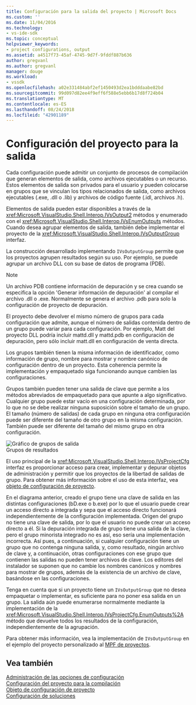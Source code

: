 ```yaml
---
title: Configuración para la salida del proyecto | Microsoft Docs
ms.custom: ''
ms.date: 11/04/2016
ms.technology:
- vs-ide-sdk
ms.topic: conceptual
helpviewer_keywords:
- project configurations, output
ms.assetid: a4517f73-45af-4745-9d7f-9fddf887b636
author: gregvanl
ms.author: gregvanl
manager: douge
ms.workload:
- vssdk
ms.openlocfilehash: a02e331484abf2ef1450493d2ea1bdddaabe82bd
ms.sourcegitcommit: 99d097d82ee4f9eff6f588e5ebb6b17d8f724b04
ms.translationtype: MT
ms.contentlocale: es-ES
ms.lasthandoff: 08/24/2018
ms.locfileid: "42901189"
---
```

# <a name="project-configuration-for-output"></a>Configuración del proyecto para la salida
Cada configuración puede admitir un conjunto de procesos de compilación que generan elementos de salida, como archivos ejecutables o un recurso. Estos elementos de salida son privados para el usuario y pueden colocarse en grupos que se vinculan los tipos relacionados de salida, como archivos ejecutables (.exe, .dll o .lib) y archivos de código fuente (.idl, archivos .h).  
  
 Elementos de salida pueden estar disponibles a través de la <xref:Microsoft.VisualStudio.Shell.Interop.IVsOutput2> métodos y enumerado con el <xref:Microsoft.VisualStudio.Shell.Interop.IVsEnumOutputs> métodos. Cuando desea agrupar elementos de salida, también debe implementar el proyecto de la <xref:Microsoft.VisualStudio.Shell.Interop.IVsOutputGroup> interfaz.  
  
 La construcción desarrollado implementando `IVsOutputGroup` permite que los proyectos agrupen resultados según su uso. Por ejemplo, se puede agrupar un archivo DLL con su base de datos de programa (PDB).  
  
> [!NOTE]
>  Un archivo PDB contiene información de depuración y se crea cuando se especifica la opción 'Generar información de depuración' al compilar el archivo .dll o .exe. Normalmente se genera el archivo .pdb para solo la configuración de proyecto de depuración.  
  
 El proyecto debe devolver el mismo número de grupos para cada configuración que admite, aunque el número de salidas contenida dentro de un grupo puede variar para cada configuración. Por ejemplo, Matt del proyecto DLL podría incluir mattd.dll y mattd.pdb en configuración de depuración, pero sólo incluir matt.dll en configuración de venta directa.  
  
 Los grupos también tienen la misma información de identificador, como información de grupo, nombre para mostrar y nombre canónico de configuración dentro de un proyecto. Esta coherencia permite la implementación y empaquetado siga funcionando aunque cambien las configuraciones.  
  
 Grupos también pueden tener una salida de clave que permite a los métodos abreviados de empaquetado para que apunte a algo significativo. Cualquier grupo puede estar vacío en una configuración determinada, por lo que no se debe realizar ninguna suposición sobre el tamaño de un grupo. El tamaño (número de salidas) de cada grupo en ninguna otra configuración puede ser diferente del tamaño de otro grupo en la misma configuración. También puede ser diferente del tamaño del mismo grupo en otra configuración.  
  
 ![Gráfico de grupos de salida](../../extensibility/internals/media/vsoutputgroups.gif "vsOutputGroups")  
Grupos de resultados  
  
 El uso principal de la <xref:Microsoft.VisualStudio.Shell.Interop.IVsProjectCfg> interfaz es proporcionar acceso para crear, implementar y depurar objetos de administración y permitir que los proyectos de la libertad de salidas de grupo. Para obtener más información sobre el uso de esta interfaz, vea [objeto de configuración de proyecto](../../extensibility/internals/project-configuration-object.md).  
  
 En el diagrama anterior, creado el grupo tiene una clave de salida en las distintas configuraciones (bD.exe o b.exe) por lo que el usuario puede crear un acceso directo a integrada y sepa que el acceso directo funcionará independientemente de la configuración implementada. Origen del grupo no tiene una clave de salida, por lo que el usuario no puede crear un acceso directo a él. Si la depuración integrada de grupo tiene una salida de la clave, pero el grupo minorista integrado no es así, eso sería una implementación incorrecta. Así pues, a continuación, si cualquier configuración tiene un grupo que no contenga ninguna salida, y, como resultado, ningún archivo de clave y, a continuación, otras configuraciones con ese grupo que contienen las salidas no pueden tener archivos de clave. Los editores del instalador se suponen que no cambie los nombres canónicos y nombres para mostrar de grupos, además de la existencia de un archivo de clave, basándose en las configuraciones.  
  
 Tenga en cuenta que si un proyecto tiene un `IVsOutputGroup` que no desea empaquetar o implementar, es suficiente para no poner esa salida en un grupo. La salida aún puede enumerarse normalmente mediante la implementación de la <xref:Microsoft.VisualStudio.Shell.Interop.IVsProjectCfg.EnumOutputs%2A> método que devuelve todos los resultados de la configuración, independientemente de la agrupación.  
  
 Para obtener más información, vea la implementación de `IVsOutputGroup` en el ejemplo del proyecto personalizado al [MPF de proyectos](https://github.com/tunnelvisionlabs/MPFProj10).  
  
## <a name="see-also"></a>Vea también  
 [Administración de las opciones de configuración](../../extensibility/internals/managing-configuration-options.md)   
 [Configuración del proyecto para la compilación](../../extensibility/internals/project-configuration-for-building.md)   
 [Objeto de configuración de proyecto](../../extensibility/internals/project-configuration-object.md)   
 [Configuración de soluciones](../../extensibility/internals/solution-configuration.md)